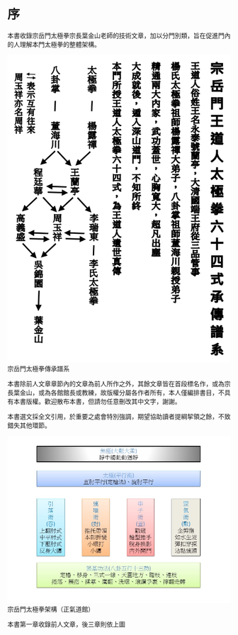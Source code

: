 序
=======

本書收錄宗岳門太極拳宗長葉金山老師的技術文章，加以分門別類，旨在促進門內的人理解本門太極拳的整體架構。

![宗岳門太極拳傳承譜系](clan.png)
宗岳門太極拳傳承譜系

本書除前人文章章節內的文章為前人所作之外，其餘文章皆在首段標名作，或為宗長葉金山，或為各館館長或教練，故版權分屬各作者所有，本人僅編排書目，不具有本書版權。歡迎散布本書，但請勿任意刪改其中文字，謝謝。

本書選文採全文引用，於重要之處會特別強調，期望協助讀者提綱挈領之餘，不致錯失其他環節。



![宗岳門太極拳架構（正氣道館）](slide1.jpg)
宗岳門太極拳架構（正氣道館）

本書第一章收錄前人文章，後三章則依上圖